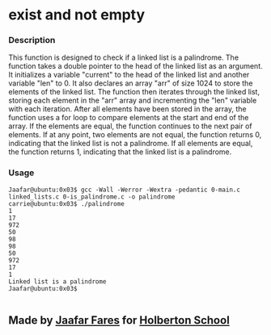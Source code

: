 # exist and not empty



### Description

This function is designed to check if a linked list is a palindrome. The function takes a double pointer to the head of the linked list as an argument. It initializes a variable "current" to the head of the linked list and another variable "len" to 0. It also declares an array "arr" of size 1024 to store the elements of the linked list. The function then iterates through the linked list, storing each element in the "arr" array and incrementing the "len" variable with each iteration. After all elements have been stored in the array, the function uses a for loop to compare elements at the start and end of the array. If the elements are equal, the function continues to the next pair of elements. If at any point, two elements are not equal, the function returns 0, indicating that the linked list is not a palindrome. If all elements are equal, the function returns 1, indicating that the linked list is a palindrome.



### Usage

```
Jaafar@ubuntu:0x03$ gcc -Wall -Werror -Wextra -pedantic 0-main.c linked_lists.c 0-is_palindrome.c -o palindrome
carrie@ubuntu:0x03$ ./palindrome
1
17
972
50
98
98
50
972
17
1
Linked list is a palindrome
Jaafar@ubuntu:0x03$


```



## Made by [Jaafar Fares](https://github.com/jaafarfares) for [Holberton School](https://www.holbertonschool.com/)


